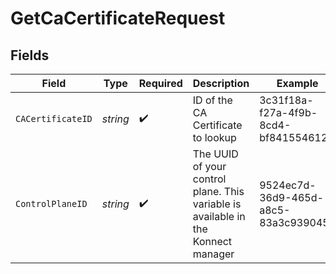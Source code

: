 # GetCaCertificateRequest


## Fields

| Field                                                                             | Type                                                                              | Required                                                                          | Description                                                                       | Example                                                                           |
| --------------------------------------------------------------------------------- | --------------------------------------------------------------------------------- | --------------------------------------------------------------------------------- | --------------------------------------------------------------------------------- | --------------------------------------------------------------------------------- |
| `CACertificateID`                                                                 | *string*                                                                          | :heavy_check_mark:                                                                | ID of the CA Certificate to lookup                                                | 3c31f18a-f27a-4f9b-8cd4-bf841554612f                                              |
| `ControlPlaneID`                                                                  | *string*                                                                          | :heavy_check_mark:                                                                | The UUID of your control plane. This variable is available in the Konnect manager | 9524ec7d-36d9-465d-a8c5-83a3c9390458                                              |